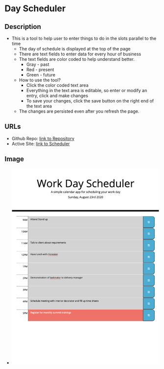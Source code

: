# Day Scheduler
## Description
* This is a tool to help user to enter things to do in the slots parallel to the time
  * The day of schedule is displayed at the top of the page
  * There are text fields to enter data for every hour of business
  * The text fields are color coded to help understand better.
    * Gray - past
    * Red - present
    * Green - future
  * How to use the tool?
    * Click the color coded text area
    * Everything in the text area is editable, so enter or modify an entry, click and make changes
    * To save your changes, click the save button on the right end of the text area
  * The changes are persisted even after you refresh the page.
  
## URLs
* Github Repo:  [link to Repository](https://github.com/koneruteja/Scheduler)
* Active Site:  [link to Scheduler](https://koneruteja.github.io/Scheduler/)

## Image
* ![Image of work-scheduler](./assets/images/Scheduler2.jpg)
